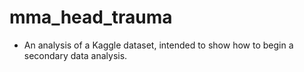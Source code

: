# mma_head_trauma

* An analysis of a Kaggle dataset, intended to show how to begin a secondary data analysis. 
